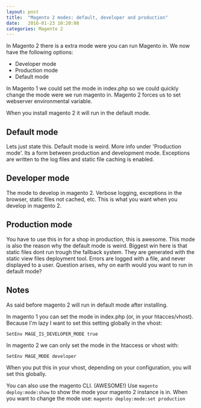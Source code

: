 ```yaml
---
layout: post
title:  "Magento 2 modes: default, developer and production"
date:   2016-01-23 10:20:08
categories: Magento 2
---
```


In Magento 2 there is a extra mode were you can run Magento in. We now have the following options:

- Developer mode
- Production mode
- Default mode

In Magento 1 we could set the mode in index.php so we could quickly change the mode were we run magento in.
Magento 2 forces us to set webserver environmental variable.

When you install magento 2 it will run in the default mode.

Default mode
------
Lets just state this. Default mode is weird. More info under 'Production mode'.
Its a form between production and development mode.
Exceptions are written to the log files and static file caching is enabled.


Developer mode
------
The mode to develop in magento 2. Verbose logging, exceptions in the browser, static files not cached, etc.
This is what you want when you develop in magento 2.

Production mode
------
You have to use this in for a shop in production, this is awesome. This mode is also the reason why the default mode is weird.
Biggest win here is that static files dont run trough the fallback system. They are generated with the static view files deployment tool.
Errors are logged with a file, and never displayed to a user.
Question arises, why on earth would you want to run in default mode?

Notes
-----
As said before magento 2 will run in default mode after installing.

In magento 1 you can set the mode in index.php (or, in your htacces/vhost).
Because I'm lazy I want to set this setting globally in the vhost:

`SetEnv MAGE_IS_DEVELOPER_MODE true`

In magento 2 we can only set the mode in the htaccess or vhost with:

`SetEnv MAGE_MODE developer`

When you put this in your vhost, depending on your configuration, you will set this globally.

You can also use the magento CLI. (AWESOME!)
Use `magento deploy:mode:show` to show the mode your magento 2 instance is in.
When you want to change the mode use: `magento deploy:mode:set production`